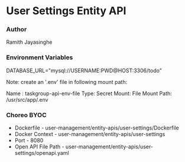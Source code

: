 # User Settings Entity API

### Author

Ramith Jayasinghe

### Environment Variables

DATABASE_URL="mysql://USERNAME:PWD@HOST:3306/todo"

Note: create an '.env' file in following mount path:

Name : taskgroup-api-env-file
Type: Secret
Mount: File
Mount Path: /usr/src/app/.env

### Choreo BYOC

- Dockerfile - user-management/entity-apis/user-settings/Dockerfile
- Docker Context - user-management/entity-apis/user-settings
- Port - 8080
- Open API File Path - user-management/entity-apis/user-settings/openapi.yaml